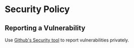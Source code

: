 # Security Policy

## Reporting a Vulnerability

Use [Github's Security tool](https://github.com/wontairr/GarrysMod-AntiScreamer/security/advisories/new) to report vulnerabilities privately.
